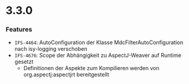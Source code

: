# 3.3.0

### Features
- `IFS-4464`: AutoConfiguration der Klasse MdcFilterAutoConfiguration nach isy-logging verschoben
- `IFS-4676`: Scope der Abhängigkeit zu AspectJ-Weaver auf Runtime gesetzt
  * Definitionen der Aspekte zum Kompilieren werden von org.aspectj:aspectjrt bereitgestellt
